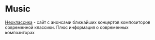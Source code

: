 # Music

[Неоклассика](https://neoclassica.ru/) - сайт с анонсами ближайших концертов композиторов современной классики. Плюс информация о современных композиторах

